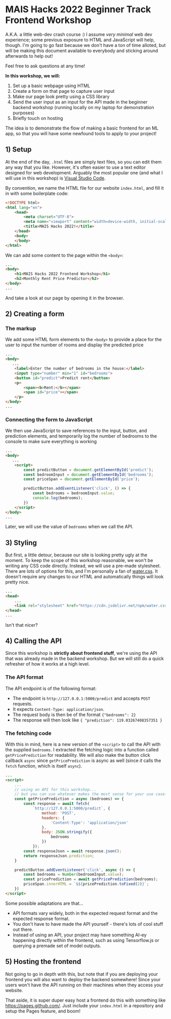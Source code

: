 # MAIS Hacks 2022 Beginner Track Frontend Workshop

A.K.A. a little web-dev crash course :) I assume *very minimal* web dev experience; some previous exposure to HTML and JavaScript will help, though. I'm going to go fast because we don't have a ton of time alloted, but will be making this document available to everybody and sticking around afterwards to help out!

Feel free to ask questions at any time!

**In this workshop, we will:**

1. Set up a basic webpage using HTML
2. Create a form on that page to capture user input
3. Make our page look pretty using a CSS library
4. Send the user input as an input for the API made in the beginner backend workshop (running locally on my laptop for demonstration purposes)
5. Briefly touch on hosting

The idea is to demonstrate the flow of making a basic frontend for an ML app, so that you will have some newfound tools to apply to your project!

<!-- TODO: update all code samples based on the actual file -->

## 1) Setup

At the end of the day, `.html` files are simply text files, so you can edit them any way that you like. However, it's often easier to use a text editor designed for web development. Arguably the most popular one (and what I will use in this workshop) is [Visual Studio Code](https://code.visualstudio.com/).

By convention, we name the HTML file for our website `index.html`, and fill it in with some boilerplate code:

```html
<!DOCTYPE html>
<html lang="en">
    <head>
        <meta charset="UTF-8">
        <meta name="viewport" content="width=device-width, initial-scale=1.0">
        <title>MAIS Hacks 2022!</title>
    </head>
    <body>
    </body>
</html>
```

We can add some content to the page within the `<body>`:

```html
...
<body>
    <h1>MAIS Hacks 2022 Frontend Workshop</h1>
    <h2>Monthly Rent Price Predictor</h2>
</body>
...
```

And take a look at our page by opening it in the browser.

## 2) Creating a form

### The markup

We add some HTML form elements to the `<body>` to provide a place for the user to input the number of rooms and display the predicted price

```html
...
<body>
   ...
    <label>Enter the number of bedrooms in the house:</label>
    <input type="number" min="1" id="bedrooms">
    <button id="predict">Predict rent</button>
    <p>
        <span><b>Rent:</b></span>
        <span id="price"></span>
    </p>
</body>
...
```

### Connecting the form to JavaScript

We then use JavaScript to save references to the input, button, and prediction elements, and temporarily log the number of bedrooms to the console to make sure everything is working


```html
...
<body>
   ...
    <script>
        const predictButton = document.getElementById('predict');
        const bedroomInput = document.getElementById('bedrooms');
        const priceSpan = document.getElementById('price');

        predictButton.addEventListener('click', () => {
            const bedrooms = bedroomInput.value;
            console.log(bedrooms);
        })
    </script>
</body>
...
```

Later, we will use the value of `bedrooms` when we call the API.

## 3) Styling

But first, a little detour, because our site is looking pretty ugly at the moment. To keep the scope of this workshop reasonable, we won't be writing any CSS code directly. Instead, we will use a pre-made stylesheet. There are lots of options for this, and I'm personally a fan of [water.css](https://watercss.kognise.dev/). It doesn't require any changes to our HTML and automatically things will look pretty nice.

```html
...
<head>
    ...
    <link rel="stylesheet" href="https://cdn.jsdelivr.net/npm/water.css@2/out/dark.css">
</head>
...
```

Isn't that nicer?

## 4) Calling the API

Since this workshop is **strictly about frontend stuff**, we're using the API that was already made in the backend workshop. But we will still do a quick refresher of how it works at a high level.

### The API format

The API endpoint is of the following format:

- The endpoint is `http://127.0.0.1:5000/predict` and accepts `POST` requests.
- It expects `Content-Type: application/json`.
- The request body is then be of the format `{"bedrooms": 2}`
- The response will then look like `{ "prediction": 119.03267408357351 }`

### The fetching code

With this in mind, here is a new version of the `<script>` to call the API with the supplied `bedrooms`. I extracted the fetching logic into a function called `getPricePrediction` for readability. We will also make the button click callback `async` since `getPricePrediction` is async as well (since *it* calls the `fetch` function, which is itself `async`).

```html
...
<script>
    ...
    // using an API for this workshop...
    // but you can use whatever makes the most sense for your use case!
    const getPricePrediction = async (bedrooms) => {
        const response = await fetch(
            `http://127.0.0.1:5000/predict`, {
                method: 'POST',
                headers: {
                    'Content-Type': 'application/json'
                },
                body: JSON.stringify({
                    bedrooms
                })
            });
        const responseJson = await response.json();
        return responseJson.prediction;
    }

    predictButton.addEventListener('click', async () => {
        const bedrooms = Number(bedroomInput.value);
        const pricePrediction = await getPricePrediction(bedrooms);
        priceSpan.innerHTML = `$${pricePrediction.toFixed(2)}`;
    })
</script>
```

<!-- TODO: make better -->

Some possible adaptations are that...

- API formats vary widely, both in the expected request format and the expected response format.
- You don't have to have made the API yourself - there's lots of cool stuff out there.
- Instead of using an API, your project may have something AI-ey happening directly within the frontend, such as using Tensorflow.js or querying a premade set of model outputs.

## 5) Hosting the frontend

Not going to go in depth with this, but note that if you are deploying your frontend you will also want to deploy the backend somewhere! Since your users won't have the API running on their machines when they access your website.

That aside, it is super duper easy host a frontend do this with something like https://pages.github.com/. Just include your `index.html` in a repository and setup the Pages feature, and boom!
